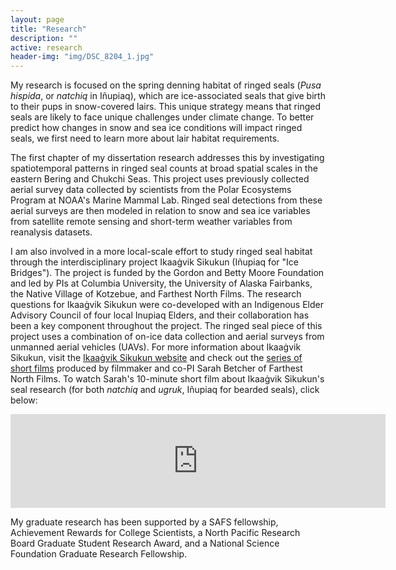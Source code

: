 ```yaml
---
layout: page
title: "Research"
description: ""
active: research
header-img: "img/DSC_8204_1.jpg"
---
```



My research is focused on the spring denning habitat of ringed seals (*Pusa hispida*, or *natchiq* in I&ntilde;upiaq), which are
ice-associated seals that give birth to their pups in snow-covered lairs. This unique strategy means that
ringed seals are likely to face unique challenges under climate change. To better predict how changes in snow and sea ice conditions will impact ringed seals, we first need to learn more about lair habitat
requirements.

The first chapter of my dissertation research addresses this by investigating spatiotemporal
patterns in ringed seal counts at broad spatial scales in the eastern Bering and Chukchi Seas. This project
uses previously collected aerial survey data collected by scientists from the Polar Ecosystems Program at NOAA's
Marine Mammal Lab. Ringed seal detections from these aerial surveys are then modeled in relation to snow and sea ice variables from satellite remote sensing and short-term weather variables from reanalysis datasets.

I am also involved in a more local-scale effort to study ringed seal habitat through the interdisciplinary
project Ikaa&#289;vik Sikukun (I&ntilde;upiaq for "Ice Bridges"). The project is funded by the Gordon and Betty Moore
Foundation and led by PIs at
Columbia University, the University of Alaska Fairbanks, the Native Village of Kotzebue, and
Farthest North Films. The research questions for Ikaa&#289;vik Sikukun were co-developed
with an Indigenous Elder Advisory Council of four local Inupiaq Elders, and their collaboration has been
a key component throughout the project. The ringed seal piece of this project uses a combination of on-ice data collection and aerial surveys from unmanned aerial vehicles (UAVs). For more information about Ikaa&#289;vik Sikukun, visit the <a href="https://www.ikaagviksikukun.org/">Ikaa&#289;vik Sikukun website</a> and check out the <a href="https://www.youtube.com/watch?v=_5CHF0pin-Q&list=PLM4Od3HF5F4UOfBvGKSlzZR2UontfLZePseries">series of short films</a> produced by filmmaker and co-PI Sarah Betcher of Farthest North
Films. To watch Sarah's 10-minute short film about Ikaa&#289;vik Sikukun's seal research (for both *natchiq* and *ugruk*, I&ntilde;upiaq for bearded seals), click below:
<!---
[![Seal Research](https://www.youtube.com/watch?v=fQd2xRds9po&t/mqdefault.jpg)](https://www.youtube.com/watch?v=fQd2xRds9po&t) --->
<!-- <a href="https://www.youtube.com/watch?v=fQd2xRds9po&t"><img src="https://www.youtube.com/watch?v=fQd2xRds9po&t/mqdefault.jpg" alt="Seal Research"></a> -->
<!--[![https://www.youtube.com/watch?v=fQd2xRds9po&t/mqdefault.jpg](http://img.youtube.com/vi/fQd2xRds9po/0.jpg)](http://www.youtube.com/watch?v=fQd2xRds9po "Seal Research") -->

<iframe width="600" src="https://www.youtube.com/embed/fQd2xRds9po" frameborder="0" allow="accelerometer; autoplay; clipboard-write; encrypted-media; gyroscope; picture-in-picture" allowfullscreen></iframe>

My graduate research has been supported by a SAFS fellowship, Achievement Rewards for College Scientists, a North Pacific Research Board Graduate Student
Research Award, and a National Science Foundation Graduate Research Fellowship.

<head>
<!-- Global site tag (gtag.js) - Google Analytics -->
<script async src="https://www.googletagmanager.com/gtag/js?id=G-3GRKGMG9YY"></script>
<script>
  window.dataLayer = window.dataLayer || [];
  function gtag(){dataLayer.push(arguments);}
  gtag('js', new Date());

  gtag('config', 'G-3GRKGMG9YY');
</script>

</head>
